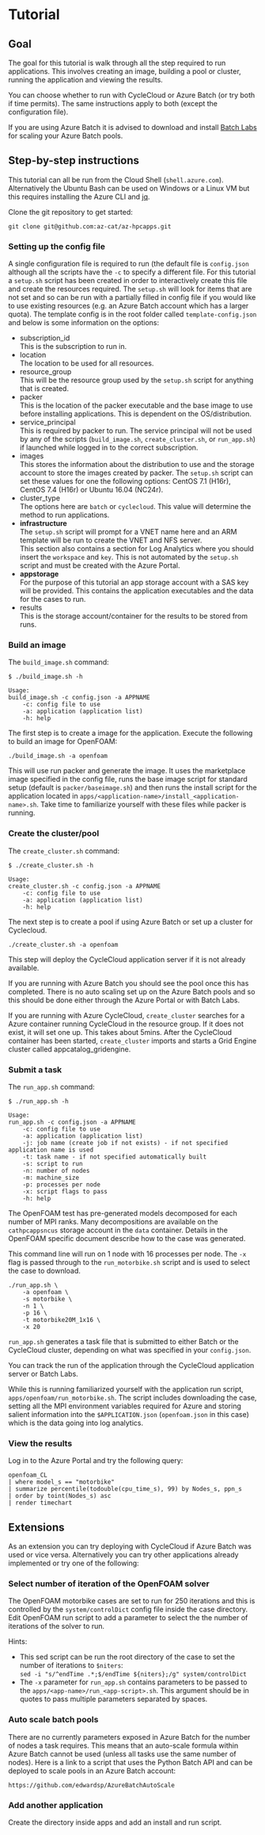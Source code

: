 # Tutorial

## Goal

The goal for this tutorial is walk through all the step required to run
applications.  This involves creating an image, building a pool or cluster,
running the application and viewing the results.

You can choose whether to run with CycleCloud or Azure Batch (or try both if
time permits).  The same instructions apply to both (except the configuration
file).

If you are using Azure Batch it is advised to download and install [Batch
    Labs](https://github.com/Azure/BatchExplorer) for scaling your Azure Batch pools.

## Step-by-step instructions

This tutorial can all be run from the Cloud Shell (`shell.azure.com`).
Alternatively the Ubuntu Bash can be used on Windows or a Linux VM but this
requires installing the Azure CLI and
[jq](https://stedolan.github.io/jq/download/).

Clone the git repository to get started:

    git clone git@github.com:az-cat/az-hpcapps.git

### Setting up the config file

A single configuration file is required to run (the default file is
`config.json` although all the scripts have the `-c` to specify a different
file.  For this tutorial a `setup.sh` script has been created in order to
interactively create this file and create the resources required.  The
`setup.sh` will look for items that are not set and so can be run with a
partially filled in config file if you would like to use existing resources
(e.g. an Azure Batch account which has a larger quota).  The template config is
in the root folder called `template-config.json` and below is some information
on the options:

* subscription_id  
  This is the subscription to run in.
* location  
  The location to be used for all resources.
* resource_group   
  This will be the resource group used by the `setup.sh` script for anything
  that is created.
* packer  
  This is the location of the packer executable and the base image to use before
  installing applications.  This is dependent on the OS/distribution.
* service_principal  
  This is required by packer to run.  The service principal will not be used by
  any of the scripts (`build_image.sh`, `create_cluster.sh`, or `run_app.sh`) if
  launched while logged in to the correct subscription.
* images  
  This stores the information about the distribution to use and the storage
  account to store the images created by packer.  The `setup.sh` script can set
  these values for one the following options: CentOS 7.1 (H16r), CentOS 7.4
  (H16r) or Ubuntu 16.04 (NC24r).
* cluster_type  
  The options here are `batch` or `cyclecloud`.  This value will determine the
  method to run applications.
* __infrastructure__  
  The `setup.sh` script will prompt for a VNET name here and an ARM template
  will be run to create the VNET and NFS server.  
  This section also contains a section for Log Analytics where you should insert
  the `workspace` and `key`.  This is not automated by the `setup.sh` script and
  must be created with the Azure Portal.
* __appstorage__  
  For the purpose of this tutorial an app storage account with a SAS key will be
  provided.  This contains the application executables and the data for the
  cases to run.
* results  
  This is the storage account/container for the results to be stored from runs.

### Build an image

The `build_image.sh` command:

    $ ./build_image.sh -h

    Usage:
    build_image.sh -c config.json -a APPNAME
        -c: config file to use
        -a: application (application list)
        -h: help

The first step is to create a image for the application.  Execute the following
to build an image for OpenFOAM:

    ./build_image.sh -a openfoam

This will use run packer and generate the image.  It uses the marketplace image
specified in the config file, runs the base image script for standard setup
(default is `packer/baseimage.sh`) and then runs the install script for the
application located in `apps/<application-name>/install_<application-name>.sh`.
Take time to familiarize yourself with these files while packer is running.

### Create the cluster/pool

The `create_cluster.sh` command:

    $ ./create_cluster.sh -h

    Usage:
    create_cluster.sh -c config.json -a APPNAME
        -c: config file to use
        -a: application (application list)
        -h: help

The next step is to create a pool if using Azure Batch or set up a cluster for
Cyclecloud.

    ./create_cluster.sh -a openfoam

This step will deploy the CycleCloud application server if it is not already
available.

If you are running with Azure Batch you should see the pool once this has
completed.  There is no auto scaling set up on the Azure Batch pools and so this
should be done either through the Azure Portal or with Batch Labs.

If you are running with Azure CycleCloud, `create_cluster` searches for a
Azure container running CycleCloud in the resource group. If it does not exist, it will set
one up. This takes about 5mins. After the CycleCloud container has been started,
`create_cluster` imports and starts a Grid Engine cluster called
appcatalog_gridengine. 



### Submit a task

The `run_app.sh` command:

    $ ./run_app.sh -h

    Usage:
    run_app.sh -c config.json -a APPNAME
        -c: config file to use
        -a: application (application list)
        -j: job name (create job if not exists) - if not specified application name is used
        -t: task name - if not specified automatically built
        -s: script to run
        -n: number of nodes
        -m: machine_size
        -p: processes per node
        -x: script flags to pass
        -h: help

The OpenFOAM test has pre-generated models decomposed for each number of MPI
ranks.  Many decompositions are available on the `cathpcappsncus` storage
account in the `data` container.  Details in the OpenFOAM specific document
describe how to the case was generated.

This command line will run on 1 node with 16 processes per node.  The `-x` flag
is passed through to the `run_motorbike.sh` script and is used to select the
case to download.

    ./run_app.sh \
        -a openfoam \
        -s motorbike \
        -n 1 \
        -p 16 \
        -t motorbike20M_1x16 \
        -x 20


`run_app.sh` generates a task file that is submitted to either Batch or the
CycleCloud cluster, depending on what was specified in your `config.json`. 

You can track the run of the application through the CycleCloud application
server or Batch Labs.

While this is running familiarized yourself with the application run script,
`apps/openfoam/run_motorbike.sh`.  The script includes downloading the case,
setting all the MPI environment variables required for Azure and storing salient
information into the `$APPLICATION.json` (`openfoam.json` in this case) which is
the data going into log analytics.

### View the results

Log in to the Azure Portal and try the following query:

    openfoam_CL 
    | where model_s == "motorbike" 
    | summarize percentile(todouble(cpu_time_s), 99) by Nodes_s, ppn_s
    | order by toint(Nodes_s) asc
    | render timechart

## Extensions

As an extension you can try deploying with CycleCloud if Azure Batch was used or
vice versa.  Alternatively you can try other applications already implemented or
try one of the following:

### Select number of iteration of the OpenFOAM solver

The OpenFOAM motorbike cases are set to run for 250 iterations and this is
controlled by the `system/controlDict` config file inside the case directory.
Edit OpenFOAM run script to add a parameter to select the the number of
iterations of the solver to run.  

Hints:

* This sed script can be run the root directory of the case to set the number of
  iterations to `$niters`:  
  `sed -i "s/^endTime .*;$/endTime ${niters};/g" system/controlDict`
* The `-x` parameter for `run_app.sh` contains parameters to be passed to the
  `apps/<app-name>/run_<app-script>.sh`.  This argument should be in quotes to
  pass multiple parameters separated by spaces.

### Auto scale batch pools

There are no currently parameters exposed in Azure Batch for the number of nodes
a task requires.  This means that an auto-scale formula within Azure Batch
cannot be used (unless all tasks use the same number of nodes).   Here is a link
to a script that uses the Python Batch API and can be deployed to scale pools in
an Azure Batch account:

    https://github.com/edwardsp/AzureBatchAutoScale

### Add another application

Create the directory inside apps and add an install and run script.
